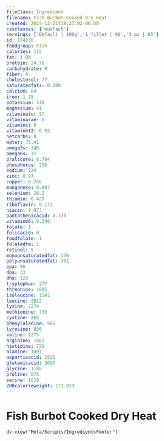 ```yaml
---
fileClass: Ingredient
filename: Fish Burbot Cooked Dry Heat
created: 2024-12-21T19:27:02-06:00
cssclasses: ['nutFact']
servings: ['Default | 100g','1 fillet | 90','3 oz | 85']
id: 174230
foodgroup: Fish
calories: 115
fat: 1.04
protein: 24.76
carbohydrate: 0
fiber: 0
cholesterol: 77
saturatedfats: 0.209
calcium: 64
iron: 1.15
potassium: 518
magnesium: 41
vitaminaiu: 17
vitaminarae: 5
vitaminc: 0
vitaminb12: 0.92
netcarbs: 0
water: 73.41
omega3s: 246
omega6s: 12
pralscore: 8.764
phosphorus: 256
sodium: 124
zinc: 0.97
copper: 0.256
manganese: 0.897
selenium: 16.2
thiamin: 0.429
riboflavin: 0.172
niacin: 1.973
pantothenicacid: 0.173
vitaminb6: 0.346
folate: 1
folicacid: 0
foodfolate: 1
folatedfe: 1
retinol: 5
monounsaturatedfat: 170
polyunsaturatedfat: 381
epa: 90
dpa: 33
dha: 123
tryptophan: 277
threonine: 1085
isoleucine: 1141
leucine: 2012
lysine: 2274
methionine: 733
cystine: 265
phenylalanine: 966
tyrosine: 836
valine: 1275
arginine: 1481
histidine: 729
alanine: 1497
asparticacid: 2535
glutamicacid: 3696
glycine: 1188
proline: 875
serine: 1010
200calorieweight: 173.913
---
```


# Fish Burbot Cooked Dry Heat

```dataviewjs
dv.view("Meta/Scripts/IngredientsFooter")
```